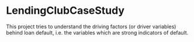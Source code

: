 # LendingClubCaseStudy
This project tries to understand the driving factors (or driver variables) behind loan default, i.e. the variables which are strong indicators of default.
